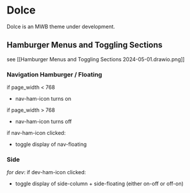 # Dolce

Dolce is an MWB theme under development.

## Hamburger Menus and Toggling Sections

see [[Hamburger Menus and Toggling Sections 2024-05-01.drawio.png]]
### Navigation Hamburger / Floating

if page_width < 768

- nav-ham-icon turns on

if page_width > 768

* nav-ham-icon turns off

if nav-ham-icon clicked:

- toggle display of nav-floating

### Side

_for dev_: if dev-ham-icon clicked:

- toggle display of side-column + side-floating (either on-off or off-on)



